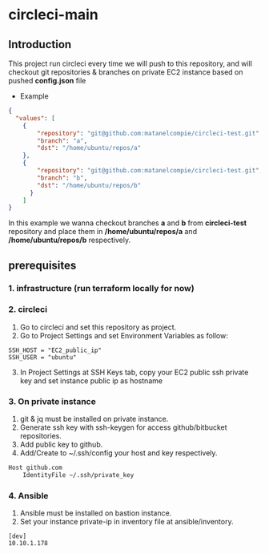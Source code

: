 # circleci-main

## Introduction
This project run circleci every time we will push to this repository, and will checkout git repositories & branches on private EC2 instance based on pushed **config.json** file
- Example
```json
{
  "values": [
    {
        "repository": "git@github.com:matanelcompie/circleci-test.git",
        "branch": "a",
        "dst": "/home/ubuntu/repos/a"
    },
    {
        "repository": "git@github.com:matanelcompie/circleci-test.git",
        "branch": "b",
        "dst": "/home/ubuntu/repos/b"
      }
    ]
}
```
 In this example we wanna checkout branches **a** and **b** from **circleci-test** repository and place them in **/home/ubuntu/repos/a** and **/home/ubuntu/repos/b** respectively.

## prerequisites

### 1. infrastructure (run terraform locally for now)


### 2. circleci
1. Go to circleci and set this repository as project.
2. Go to Project Settings and set Environment Variables as follow:
```
SSH_HOST = "EC2_public_ip"
SSH_USER = "ubuntu"
```
3. In Project Settings at SSH Keys tab, copy your EC2 public ssh private key and set instance public ip as hostname

### 3. On private instance
1. git & jq must be installed on private instance.
2. Generate ssh key with ssh-keygen for access github/bitbucket repositories.
3. Add public key to github.
4. Add/Create to ~/.ssh/config your host and key respectively.
```bash
Host github.com
    IdentityFile ~/.ssh/private_key
```

### 4. Ansible
1. Ansible must be installed on bastion instance.
2. Set your instance private-ip in inventory file at ansible/inventory.
```
[dev]
10.10.1.178
```




